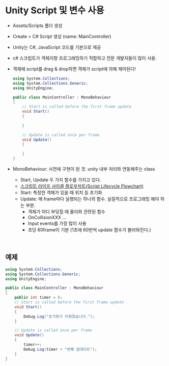 # Unity Script 및 변수 사용

* Assets/Scripts 폴더 생성

* Create > C# Script 생성 (name: MainController)

* Unity는 C#, JavaScript 코드를 기본으로 제공

* c# 스크립트가 객체지향 프로그래밍하기 적합하고 전문 개발자들이 많이 사용.

* 객체에 script를 drag & drop하면 객체가 script에 의해 제어된다!

  ```c#
  using System.Collections;
  using System.Collections.Generic;
  using UnityEngine;
  
  public class MainController : MonoBehaviour
  {
      // Start is called before the first frame update
      void Start()
      {
          
      }
  
      // Update is called once per frame
      void Update()
      {
          
      }
  }
  ```

* MonoBehaviour: 사전에 구현이 된 것. unity 내부 처리와 연동해주는 class

  * Start, Update 두 가지 함수를 가지고 있다.
  * [스크립트 라이프 사이클 플로우차트(Script Lifecycle Flowchart)](https://docs.unity3d.com/kr/2019.4/Manual/ExecutionOrder.html)
  * Start: 특정한 객체가 있을 때 위치 등 초기화
  * Update: 매 frame마다 실행되는 하나의 함수. 실질적으로 프로그래밍 해야 하는 부분.
    * 객체가 어디 부딪힐 때 물리와 관련된 함수
    * OnCollisionXXX ...
    * Input events를 가장 많이 사용
    * 초당 60frame이 기본 (1초에 60번씩 update 함수가 불러와진다.)



<br>

## 예제

```c#
using System.Collections;
using System.Collections.Generic;
using UnityEngine;

public class MainController : MonoBehaviour
{
    public int timer = 0;
    // Start is called before the first frame update
    void Start()
    {
        Debug.Log("초기화가 이뤄졌습니다.");
    }

    // Update is called once per frame
    void Update()
    {
        timer++;
        Debug.Log(timer + "번째 업데이트");
    }
}
```

